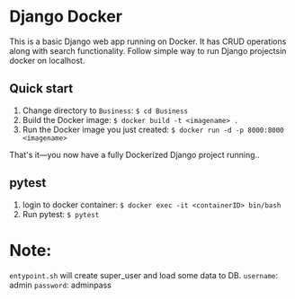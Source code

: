 # Django Docker

This is a basic Django web app running on Docker. It has CRUD operations along with search functionality. Follow simple way to run Django projectsin docker on localhost.

## Quick start
1. Change directory to `Business`: `$ cd Business`
2. Build the Docker image: `$ docker build -t <imagename> .`
3. Run the Docker image you just created: `$ docker run -d -p 8000:8000 <imagename>`

That's it—you now have a fully Dockerized Django project running..

## pytest

1. login to docker container: `$ docker exec -it <containerID> bin/bash`
2. Run pytest: `$ pytest`

# Note: 
`entypoint.sh` will create super_user and load some data to DB.
`username`: admin
`password`: adminpass

